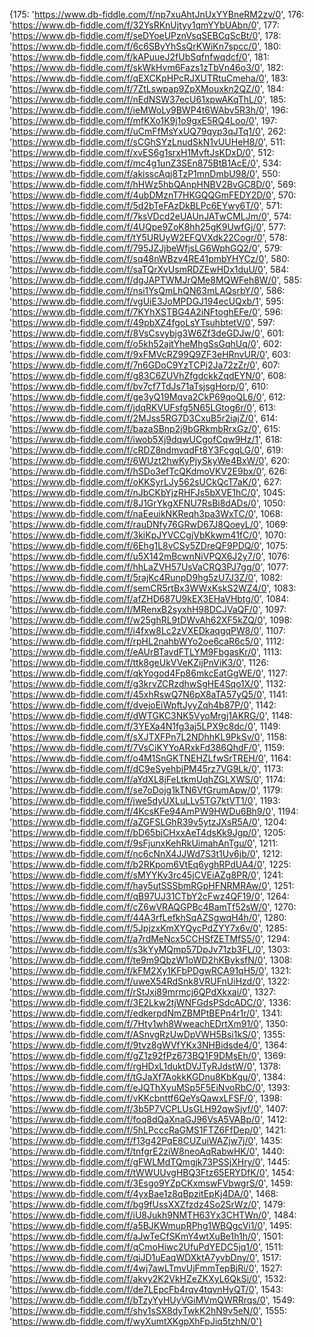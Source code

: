{175: 'https://www.db-fiddle.com/f/np7xuAhtJnUxYYBneRM2zv/0',
176: 'https://www.db-fiddle.com/f/32YsRKnUjtyy1qmYYbUAbn/0',
177: 'https://www.db-fiddle.com/f/seDYoeUPznVsqSEBCqScBt/0',
178: 'https://www.db-fiddle.com/f/6c6SByYhSsQrKWiKn7spcc/0',
180: 'https://www.db-fiddle.com/f/kAPuueJ2fUbSqfnfwqdcf/0',
181: 'https://www.db-fiddle.com/f/skWkHvm6Fazs1zTbVn46o3/0',
182: 'https://www.db-fiddle.com/f/qEXCKpHPcRJXUTRtuCmeha/0',
183: 'https://www.db-fiddle.com/f/7ZtLswpap9ZpXMouxkn2QZ/0',
184: 'https://www.db-fiddle.com/f/nEdNSW37ecU61xpwAKqThL/0',
185: 'https://www.db-fiddle.com/f/ieMWoLy9BWP4t6WAbv5R3h/0',
196: 'https://www.db-fiddle.com/f/mfKXo1K9j1o9gxE5RQ4Loo/0',
197: 'https://www.db-fiddle.com/f/uCmFfMsYxUQ79qyp3qJTq1/0',
262: 'https://www.db-fiddle.com/f/sCGhSYzLnudSkN1vUUHeH8/0',
511: 'https://www.db-fiddle.com/f/xvES6g1srxH1MvftJsKDxD/0',
512: 'https://www.db-fiddle.com/f/mc4g1unZ3SEn875BtB1AcE/0',
534: 'https://www.db-fiddle.com/f/akisscAqj8TzP1mnDmbU98/0',
550: 'https://www.db-fiddle.com/f/hHWz5hbQAnpHNBV2BvGC8D/0',
569: 'https://www.db-fiddle.com/f/4ubDMznT7HKGQQGmFEDY2D/0',
570: 'https://www.db-fiddle.com/f/5d2bTeFAzDkBLPc6EYwy6T/0',
571: 'https://www.db-fiddle.com/f/7ksVDcd2eUAUnJATwCMLJm/0',
574: 'https://www.db-fiddle.com/f/4UQpe9ZoK8hh25gK9UwfGj/0',
577: 'https://www.db-fiddle.com/f/tY5URUyW2EFQVXdk22Cogr/0',
578: 'https://www.db-fiddle.com/f/795JZJjbeWfjsLG6WphGQ2/0',
579: 'https://www.db-fiddle.com/f/sq48nWBzv4RE41pmbYHYCz/0',
580: 'https://www.db-fiddle.com/f/saTQrXvUsmRDZEwHDx1duU/0',
584: 'https://www.db-fiddle.com/f/dgJAPTWMJrQMe8MQWFeh8W/0',
585: 'https://www.db-fiddle.com/f/nsi1YsQmLhQN63mLAQsrbY/0',
586: 'https://www.db-fiddle.com/f/vgUiE3JoMPDGJ194ecUQxb/1',
595: 'https://www.db-fiddle.com/f/7KYhXSTBG4A2iNFtoghEFe/0',
596: 'https://www.db-fiddle.com/f/49pbXZ4fgoLsYTsuhbtetV/0',
597: 'https://www.db-fiddle.com/f/8VsCsvybjg3W6Zf3deGDJw/0',
601: 'https://www.db-fiddle.com/f/o5kh52ajtYheMhgSsGqhUq/0',
602: 'https://www.db-fiddle.com/f/9xFMVcRZ99Q9ZF3eHRnvUR/0',
603: 'https://www.db-fiddle.com/f/7n6GDoC9YzTCPj2Ja72zZr/0',
607: 'https://www.db-fiddle.com/f/g83C6ZUVhZfgdckkZqdEYN/0',
608: 'https://www.db-fiddle.com/f/bv7cf7TdJs71aTsjsgHorp/0',
610: 'https://www.db-fiddle.com/f/ge3yQ19Mqva2CkP69qoQL6/0',
612: 'https://www.db-fiddle.com/f/jdqRKVUFsfg5N65LGtog6r/0',
613: 'https://www.db-fiddle.com/f/2MJss5RG7D3CxuB5r2iajZ/0',
614: 'https://www.db-fiddle.com/f/bazaSBnp2j9bGRkmbRrxGz/0',
615: 'https://www.db-fiddle.com/f/iwob5Xj9dqwUCgofCqw9Hz/1',
618: 'https://www.db-fiddle.com/f/cRDZ8ndmvqdFt8Y3FcgqLG/0',
619: 'https://www.db-fiddle.com/f/6WUzt2hwKyPjySkyWe4BxW/0',
620: 'https://www.db-fiddle.com/f/hSDo3efTcQKdmoVKV2E9bx/0',
626: 'https://www.db-fiddle.com/f/oKKSyrLJy562sUCkQcT7aK/0',
627: 'https://www.db-fiddle.com/f/nJbCKbYjzRHFJs5bXVE1hC/0',
1045: 'https://www.db-fiddle.com/f/8J1GrYkgXFNU7RsBi8dADs/0',
1050: 'https://www.db-fiddle.com/f/naEeuikNKReqh3pa3WxTC/0',
1068: 'https://www.db-fiddle.com/f/rauDNfy76GRwD67J8QoeyL/0',
1069: 'https://www.db-fiddle.com/f/3kiKpJYVCCgjVbKkwm41fC/0',
1070: 'https://www.db-fiddle.com/f/6Ehg1L8vCSy5ZDreQF9PDQ/0',
1075: 'https://www.db-fiddle.com/f/u5X142mBcwnNiVPQX6J2y7/0',
1076: 'https://www.db-fiddle.com/f/hhLaZVH57UsVaCRQ3PJ7gg/0',
1077: 'https://www.db-fiddle.com/f/5rajKc4RunpD9hg5zU7J3Z/0',
1082: 'https://www.db-fiddle.com/f/semCR5rtBx3WWxKskS2WZ4/0',
1083: 'https://www.db-fiddle.com/f/afZHD687U9kEX3EHaVHbtg/0',
1084: 'https://www.db-fiddle.com/f/MRenxB2syxhH98DCJVaQF/0',
1097: 'https://www.db-fiddle.com/f/w25ghRL9tDWvAh62XF5kZQ/0',
1098: 'https://www.db-fiddle.com/f/i4fxw8Lc2zVXEDkaqgqPW8/0',
1107: 'https://www.db-fiddle.com/f/rpHL2nahbWYo2oe6caR6c5/0',
1112: 'https://www.db-fiddle.com/f/eAUrBTavdFTLYM9FbgasKr/0',
1113: 'https://www.db-fiddle.com/f/ttk8geUkVVeKZijPnViK3/0',
1126: 'https://www.db-fiddle.com/f/qkYogod4Fp86mkcEatGgWE/0',
1127: 'https://www.db-fiddle.com/f/g3krvZCRzdhwSgHE4Sqo1X/0',
1132: 'https://www.db-fiddle.com/f/45xhRswQ7N6pX8aTA57yQ5/0',
1141: 'https://www.db-fiddle.com/f/dvejoEiWpftJyyZqh4b87P/0',
1142: 'https://www.db-fiddle.com/f/dWTGKC3NK5VyoMrgj1AKRG/0',
1148: 'https://www.db-fiddle.com/f/3YEXa4N1fg3aj5LPX9c8dc/0',
1149: 'https://www.db-fiddle.com/f/sXJTXFPn7L2NDhhKL9PkSv/0',
1158: 'https://www.db-fiddle.com/f/7VsCiKYYoARxkFd386QhdF/0',
1159: 'https://www.db-fiddle.com/f/o4M1SnGKTNEHZLfwSrTREH/0',
1164: 'https://www.db-fiddle.com/f/dC9eSyehbjPM45rz7VG9Lk/0',
1173: 'https://www.db-fiddle.com/f/aYdXL8jFeLtkmUqhZGLXWS/0',
1174: 'https://www.db-fiddle.com/f/se7oDojg1kTN6VfGrumApw/0',
1179: 'https://www.db-fiddle.com/f/jwe5dyUXLuLLv5TG7ktVT1/0',
1193: 'https://www.db-fiddle.com/f/4KcsKFe94AmPW9HWDu6Bh9/0',
1194: 'https://www.db-fiddle.com/f/aZGFSLGhR39v5ytzJXsR5A/0',
1204: 'https://www.db-fiddle.com/f/bD65biCHxxAeT4dsKk9Jgp/0',
1205: 'https://www.db-fiddle.com/f/9sFjunxKehRkUimahAnTgu/0',
1211: 'https://www.db-fiddle.com/f/nc6cNnX4JJWd7S3t1Uv6jb/0',
1212: 'https://www.db-fiddle.com/f/b2RKpom6VtEq6yghRPdUA4/0',
1225: 'https://www.db-fiddle.com/f/sMYYKv3rc45jCVEiAZg8PR/0',
1241: 'https://www.db-fiddle.com/f/hay5utSSSbmRGpHFNRMRAw/0',
1251: 'https://www.db-fiddle.com/f/qB97UJ31CTbY2cFwz4QF19/0',
1264: 'https://www.db-fiddle.com/f/cZ6wVRAQGPBc4BamTf52sW/0',
1270: 'https://www.db-fiddle.com/f/44A3rfLefkhSqAZSgwqH4h/0',
1280: 'https://www.db-fiddle.com/f/5JpjzxKmXYQycPdZYY7x6v/0',
1285: 'https://www.db-fiddle.com/f/a7rdMeNcx5CCHSfZETMfS5/0',
1294: 'https://www.db-fiddle.com/f/s3kYyMQmp57DpJv71zb3FL/0',
1303: 'https://www.db-fiddle.com/f/te9m9QbzW1oWD2hKByksfN/0',
1308: 'https://www.db-fiddle.com/f/kFM2Xy1KFbPDgwRCA91qH5/0',
1321: 'https://www.db-fiddle.com/f/uweX54RdSnk8VRUFnUiHzd/0',
1322: 'https://www.db-fiddle.com/f/rStJxi89mrmcj6QPdXkxai/0',
1327: 'https://www.db-fiddle.com/f/3E2Lkw2tjWNFGdsPSdcADC/0',
1336: 'https://www.db-fiddle.com/f/edkerpdNmZBMPtBEPn4r1r/0',
1341: 'https://www.db-fiddle.com/f/7Hty1wh8WweachEDrtXm91/0',
1350: 'https://www.db-fiddle.com/f/ASnvgRzUwDpVWH5Bsi1kS/0',
1355: 'https://www.db-fiddle.com/f/9tvz8gWVfYKx3NHBidsde4/0',
1364: 'https://www.db-fiddle.com/f/gZ1z92fPz673BQ1F9DMsEh/0',
1369: 'https://www.db-fiddle.com/f/rgHDxL1duktDVJTyRJdstW/0',
1378: 'https://www.db-fiddle.com/f/tGJaXf7AokkKGDnu8KbKgu/0',
1384: 'https://www.db-fiddle.com/f/eJQThXyuMSp5F5EiNvoRbC/0',
1393: 'https://www.db-fiddle.com/f/vKKcbnttf6QeYsQawxLFSF/0',
1398: 'https://www.db-fiddle.com/f/3b5P7VCPLUsGLH92qwSjvf/0',
1407: 'https://www.db-fiddle.com/f/foq8dQaXnaGJ96VsA5VABp/0',
1412: 'https://www.db-fiddle.com/f/5hLPcccRaGMS1FTZ6FfDep/0',
1421: 'https://www.db-fiddle.com/f/f13g42PqE8CUZuiWAZjw7j/0',
1435: 'https://www.db-fiddle.com/f/tnfgrE2ziW8neoAqRabwHK/0',
1440: 'https://www.db-fiddle.com/f/gFWLMdTQmgjk73PSSjXHry/0',
1445: 'https://www.db-fiddle.com/f/tWWUUvgHBQ3Ftz65ERYDfK/0',
1454: 'https://www.db-fiddle.com/f/3Esgo9YZpCKxmswFVbwgrS/0',
1459: 'https://www.db-fiddle.com/f/4yxBae1z8qBpzitEpKj4DA/0',
1468: 'https://www.db-fiddle.com/f/bg9fUssXXZfzdz4So2SrWz/0',
1479: 'https://www.db-fiddle.com/f/iU8Jukh9NMTH63Yx3CHTWn/0',
1484: 'https://www.db-fiddle.com/f/a5BJKWmupRPhg1WBQgcVi1/0',
1495: 'https://www.db-fiddle.com/f/aJwTeCfSKmY4wtXuBe1h1h/0',
1501: 'https://www.db-fiddle.com/f/qCmoHiwc2UfuPdYEDC5jq1/0',
1511: 'https://www.db-fiddle.com/f/qiJD1uEaqWDXktA7yvbDny/0',
1517: 'https://www.db-fiddle.com/f/4wj7awLTmvUjFmmTepBjRi/0',
1527: 'https://www.db-fiddle.com/f/akvy2K2VkHZeZKXyL6QkSi/0',
1532: 'https://www.db-fiddle.com/f/de7LEpcFb4rqv4tqvnHyQT/0',
1543: 'https://www.db-fiddle.com/f/bTzyYyHUyVGiMVmQWRRrqs/0',
1549: 'https://www.db-fiddle.com/f/shy1sSX8dyTwkK2hN9v5eN/0',
1555: 'https://www.db-fiddle.com/f/wyXumtXKgpXhFpJiq5tzhN/0'}
